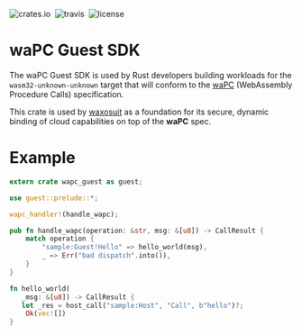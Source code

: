 ![crates.io](https://img.shields.io/crates/v/wapc-guest.svg)&nbsp;
![travis](https://travis-ci.org/wapc/wapc-guest-rust.svg?branch=master)&nbsp;
![license](https://img.shields.io/crates/l/wapc-guest.svg)

# waPC Guest SDK

The waPC Guest SDK is used by Rust developers building workloads for the `wasm32-unknown-unknown` target that will conform to the [waPC](https://wascap.io/comms) (WebAssembly Procedure Calls) specification. 

This crate is used by [waxosuit](https://waxosuit.io) as a foundation for its secure, dynamic binding of cloud capabilities on top of the **waPC** spec.

# Example

```rust
extern crate wapc_guest as guest;

use guest::prelude::*;

wapc_handler!(handle_wapc);

pub fn handle_wapc(operation: &str, msg: &[u8]) -> CallResult {
    match operation {
        "sample:Guest!Hello" => hello_world(msg),
        _ => Err("bad dispatch".into()),
    }     
}

fn hello_world(
   _msg: &[u8]) -> CallResult {
   let _res = host_call("sample:Host", "Call", b"hello")?;
    Ok(vec![])
}
```
